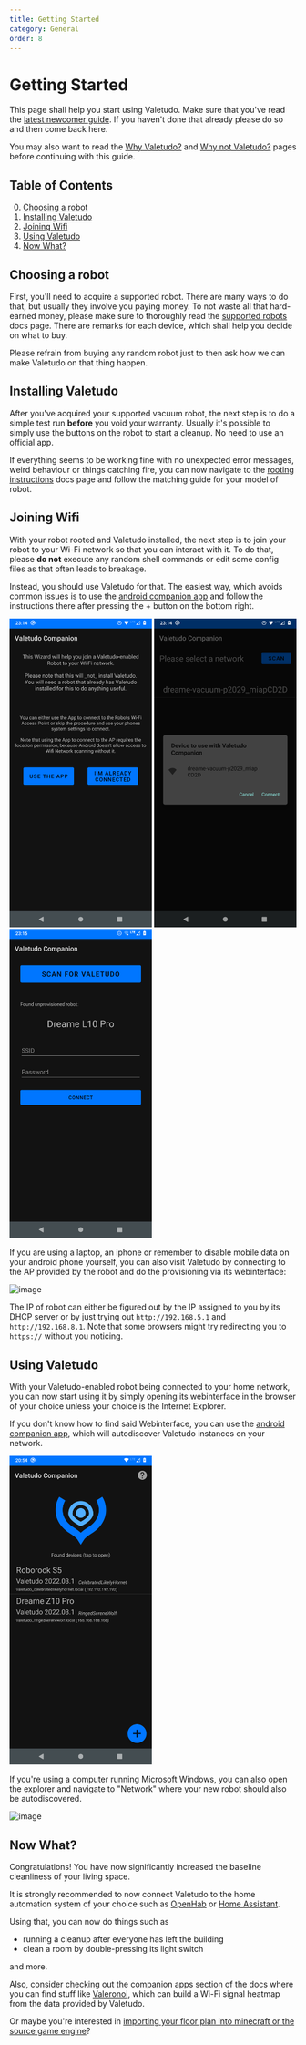 ```yaml
---
title: Getting Started
category: General
order: 8
---
```


# Getting Started

This page shall help you start using Valetudo. Make sure that you've read the [latest newcomer guide](https://valetudo.cloud/pages/general/newcomer_guide_late_2021.html).
If you haven't done that already please do so and then come back here.

You may also want to read the [Why Valetudo?](https://valetudo.cloud/pages/general/why-valetudo.html) and [Why not Valetudo?](https://valetudo.cloud/pages/general/why-not-valetudo.html)
pages before continuing with this guide.

## Table of Contents
0. [Choosing a robot](#choosing_a_robot)
1. [Installing Valetudo](#installing_valetudo)
2. [Joining Wifi](#joining_wifi)
3. [Using Valetudo](#using_valetudo)
4. [Now What?](#now_what)

## Choosing a robot<a id='choosing_a_robot'></a>

First, you'll need to acquire a supported robot. There are many ways to do that, but usually they involve you paying money.
To not waste all that hard-earned money, please make sure to thoroughly read the [supported robots](https://valetudo.cloud/pages/general/supported-robots.html)
docs page. There are remarks for each device, which shall help you decide on what to buy.

Please refrain from buying any random robot just to then ask how we can make Valetudo on that thing happen.

## Installing Valetudo<a id='installing_valetudo'></a>

After you've acquired your supported vacuum robot, the next step is to do a simple test run **before** you void
your warranty. Usually it's possible to simply use the buttons on the robot to start a cleanup. No need to use an official app.

If everything seems to be working fine with no unexpected error messages, weird behaviour or things catching fire, you can
now navigate to the [rooting instructions](https://valetudo.cloud/pages/general/rooting-instructions.html) docs page
and follow the matching guide for your model of robot.

## Joining Wifi<a id='joining_wifi'></a>

With your robot rooted and Valetudo installed, the next step is to join your robot to your Wi-Fi network
so that you can interact with it.
To do that, please **do not** execute any random shell commands or edit some config files as that often leads to breakage.

Instead, you should use Valetudo for that.
The easiest way, which avoids common issues is to use the [android companion app](https://valetudo.cloud/pages/companion_apps/valetudo_companion.html)
and follow the instructions there after pressing the + button on the bottom right.

[<img src="https://github.com/Hypfer/valetudo-companion/raw/master/fastlane/metadata/android/en-US/images/phoneScreenshots/screenshot-03.png" width=250>](https://github.com/Hypfer/valetudo-companion/raw/master/fastlane/metadata/android/en-US/images/phoneScreenshots/screenshot-03.png)
[<img src="https://github.com/Hypfer/valetudo-companion/raw/master/fastlane/metadata/android/en-US/images/phoneScreenshots/screenshot-04.png" width=250>](https://github.com/Hypfer/valetudo-companion/raw/master/fastlane/metadata/android/en-US/images/phoneScreenshots/screenshot-04.png)
[<img src="https://github.com/Hypfer/valetudo-companion/raw/master/fastlane/metadata/android/en-US/images/phoneScreenshots/screenshot-05.png" width=250>](https://github.com/Hypfer/valetudo-companion/raw/master/fastlane/metadata/android/en-US/images/phoneScreenshots/screenshot-05.png)


If you are using a laptop, an iphone or remember to disable mobile data on your android phone yourself,
you can also visit Valetudo by connecting to the AP provided by the robot and do the provisioning via its webinterface:

![image](https://user-images.githubusercontent.com/974410/142760331-ee5a4031-c692-49be-9ad8-4144f35bb5e0.png)

The IP of robot can either be figured out by the IP assigned to you by its DHCP server or by just trying out
`http://192.168.5.1` and `http://192.168.8.1`. 
Note that some browsers might try redirecting you to `https://` without you noticing.

## Using Valetudo<a id='using_valetudo'></a>

With your Valetudo-enabled robot being connected to your home network, you can now start using it by simply opening
its webinterface in the browser of your choice unless your choice is the Internet Explorer.

If you don't know how to find said Webinterface, you can use the [android companion app](https://valetudo.cloud/pages/companion_apps/valetudo_companion.html),
which will autodiscover Valetudo instances on your network.

[<img src="https://github.com/Hypfer/valetudo-companion/raw/master/fastlane/metadata/android/en-US/images/phoneScreenshots/screenshot-02.png" width=250>](https://github.com/Hypfer/valetudo-companion/raw/master/fastlane/metadata/android/en-US/images/phoneScreenshots/screenshot-02.png)

If you're using a computer running Microsoft Windows, you can also open the explorer and navigate to "Network" where your new robot should also be autodiscovered.

![image](https://user-images.githubusercontent.com/974410/127387044-da7e8c18-390f-40bc-88b1-3ff316e4e6cf.png)

## Now What?<a id='now_what'></a>

Congratulations! You have now significantly increased the baseline cleanliness of your living space.

It is strongly recommended to now connect Valetudo to the home automation system of your choice such as [OpenHab](https://valetudo.cloud/pages/integrations/openhab-integration.html)
or [Home Assistant](https://valetudo.cloud/pages/integrations/home-assistant-integration.html).

Using that, you can now do things such as

- running a cleanup after everyone has left the building
- clean a room by double-pressing its light switch

and more.

Also, consider checking out the companion apps section of the docs where you can find stuff like [Valeronoi](https://github.com/ccoors/Valeronoi),
which can build a Wi-Fi signal heatmap from the data provided by Valetudo.

Or maybe you're interested in [importing your floor plan into minecraft or the source game engine](https://valetudo.cloud/pages/companion_apps/fun_games.html)?

